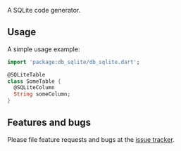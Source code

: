 A SQLite code generator.

## Usage

A simple usage example:

```dart
import 'package:db_sqlite/db_sqlite.dart';

@SQLiteTable
class SomeTable {
  @SQLiteColumn
  String someColumn;
}
```

## Features and bugs

Please file feature requests and bugs at the [issue tracker][tracker].

[tracker]: http://example.com/issues/replaceme

